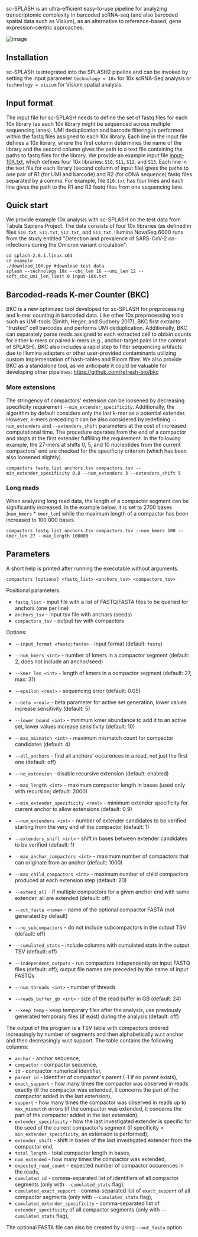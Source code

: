 sc-SPLASH is an ultra-efficient easy-to-use pipeline for analyzing transcriptomic complexity in barcoded scRNA-seq (and also barcoded spatial data such as Visium), as an alternative to reference-based, gene expression-centric approaches. 


![image](https://github.com/user-attachments/assets/30bb826a-7f4c-4327-b0fe-07163027be20)


## Installation
sc-SPLASH is integrated into the SPLASH2 pipeline and can be invoked by setting the input parameter `technology = 10x` for 10x scRNA-Seq analysis or `technology = visium` for Visium spatial analysis.

## Input format
The input file for sc-SPLASH needs to define the set of fastq files for each 10x library (as each 10x library might be sequenced across multiple sequencing lanes). UMI deduplication and barcode filtering is performed within the fastq files assigned to each 10x library. Each line in the input file defines a 10x library, where the first column determines the name of the library and the second column gives the path to a text file containing the paths to fastq files for the library. We provide an example input file [input-10X.txt](https://github.com/refresh-bio/SPLASH/blob/master/example/input-10X.txt), which defines four 10x libraries: `S10`, `S11`, `S12`, and `S13`. Each line in the text file for each library (second column of input file) gives the paths to one pair of R1 (for UMI and barcode) and R2 (for cDNA sequence) fastq files separated by a comma. For example, file `S10.txt` has four lines and each line gives the path to the R1 and R2 fastq files from one sequencing lane.

## Quick start
We provide example 10x analysis with sc-SPLASH on the test data from Tabula Sapiens Project. The data consists of four 10x libraries (as defined in files `S10.txt`, `S11.txt`, `S12.txt`, and `S13.txt`. Illumina NovaSeq 6000 runs from the study entitled "Detection and prevalence of SARS-CoV-2 co-infections during the Omicron variant circulation": 
```
cd splash-2.6.1.linux.x64
cd example
./download_10X.py #download test data
splash --technology 10x --cbc_len 16 --umi_len 12 --soft_cbc_umi_len_limit 0 input-10X.txt
```

## Barcoded-reads K-mer Counter (BKC)
BKC is a new optimized tool developed for sc-SPLASH for preprocessing and k-mer counting in barcoded data. Like other 10x preprocessing tools such as UMI-tools (Smith, Heger, and Sudbery 2017), BKC first extracts “trusted” cell barcodes and performs UMI deduplication. Additionally, BKC can separately parse reads assigned to each extracted cell to obtain counts for either k-mers or paired k-mers (e.g., anchor-target pairs in the context of SPLASH). BKC also includes a rapid step to filter sequencing artifacts due to Illumina adapters or other user-provided contaminants utilizing custom implementation of hash-tables and Bloom filter. We also provide BKC as a standalone tool, as we anticipate it could be valuable for developing other pipelines: https://github.com/refresh-bio/bkc 

### More extensions
The stringency of compactors' extension can be loosened by decreasing specificity requirement `--min_extender_specificity`. Additionally, the algorithm by default considers only the last k-mer as a potential extender. However, k-mers preceding it can be also considered by redefining `--num_extenders` and `--extenders_shift` parameters at the cost of increased computational time. The procedure operates from the end of a compactor and stops at the first extender fulfilling the requirement. In the following example, the 27-mers at shifts 0, 5, and 10 nucleotides from the current compactors' end are checked for the specificity criterion (which has been also loosened slightly).
```
compactors fastq.list anchors.tsv compactors.tsv --min_extender_specificity 0.8 --num_extenders 3 --extenders_shift 5
```

### Long reads
When analyzing long read data, the length of a compactor segment can be significantly increased. In the example below, it is set to 2700 bases (`num_kmers` \* `kmer_len`) while the maximum length of a compactor has been increased to 100 000 bases.
```
compactors fastq.list anchors.tsv compactors.tsv --num_kmers 100 --kmer_len 27 --max_length 100000
```

## Parameters

A short help is printed after running the executable without arguments. 

`compactors [options] <fastq_list> <anchors_tsv> <compactors_tsv>`

Positional parameters:
* `fastq_list`        	- input file with a list of FASTQ/FASTA files to be queried for anchors (one per line)
* `anchors_tsv`        	- input tsv file with anchors (seeds)
* `compactors_tsv`  		- output tsv with compactors
   
Options:
* `--input_format <fastq|fasta>` - input format (default: `fastq`)
* `--num_kmers <int>` - number of kmers in a compactor segment (default: 2, does not include an anchor/seed)
* `--kmer_len <int>` - length of kmers in a compactor segment (default: 27, max: 31)
* `--epsilon <real>` - sequencing error (default: 0.05)
* `--beta <real>` - beta parameter for active set generation, lower values increase sensitivity (default: 5)
* `--lower_bound <int>` - minimum kmer abundance to add it to an active set, lower values increase sensitivity (default: 10)
* `--max_mismatch <int>` - maximum mismatch count for compactor candidates (default: 4)
* `--all_anchors` - find all anchors' occurences in a read, not just the first one (default: off)

* `--no_extension` - disable recursive extension (default: enabled)
* `--max_length <int>` - maximum compactor length in bases (used only with recursion; default: 2000)
* `--min_extender_specificity <real>` - minimum extender specificity for current anchor to allow extensions (default: 0.9)
* `--num_extenders <int>` - number of extender candidates to be verified starting from the very end of the compactor (default: 1)
* `--extenders_shift <int>` - shift in bases between extender candidates to be verified (default: 1)
* `--max_anchor_compactors <int>` - maximum number of compactors that can originate from an anchor (default: 1000)
* `--max_child_compactors <int>` - maximum number of child compactors produced at each extension step (default: 20)
* `--extend_all` - if multiple compactors for a given anchor end with same extender, all are extended (default: off)
* `--out_fasta <name>` - name of the optional compactor FASTA (not generated by default)
* `--no_subcompactors` - do not include subcompactors in the output TSV (default: off)
* `--cumulated_stats` - include columns with cumulated stats in the output TSV (default: off)
* `--independent_outputs` - run compactors independently on input FASTQ files (default: off); output file names are preceded by the name of input FASTQs
	

* `--num_threads <int>` - number of threads
* `--reads_buffer_gb <int>` - size of the read buffer in GB (default: 24)
* `--keep_temp` - keep temporary files after the analysis, use previously generated temporary files (if exist) during the analysis (default: off)

The output of the program is a TSV table with compactors ordered increasingly by number of segments and then alphabetically w.r.t anchor and then decreasingly w.r.t support. The table contains the following columns:
* `anchor` - anchor sequence,
* `compactor` - compactor sequence,
* `id` - compactor numerical identifier,
* `parent_id` - identifier of compactor's parent (-1 if no parent exists),  
* `exact_support` - how many times the compactor was observed in reads exactly (if the compactor was extended, it concerns the part of the compactor added in the last extension),
* `support` - how many times the compactor was observed in reads up to `max_mismatch` errors (if the compactor was extended, it concerns the part of the compactor added in the last extension),
* `extender_specificity` - how the last investigated extender is specific for the seed of the current compactor's segment (if specificity > `min_extender_specificity`, an extension is performed),
* `extender_shift` - shift in bases of the last investigated extender from the compactor end,
* `total_length` - total compactor length in bases,
* `num_extended` - how many times the compactor was extended,
* `expected_read_count` - expected number of compactor occurences in the reads,
* `cumulated_id` - comma-separated list of identifiers of all compactor segments (only with `--cumulated_stats` flag),
* `cumulated_exact_support` - comma-separated list of `exact_support` of all compactor segments (only with `--cumulated_stats` flag),
* `cumulated_extender_specificity` - comma-separated list of `extender_specificity` of all compactor segments (only with `--cumulated_stats` flag),

The optional FASTA file can also be created by using `--out_fasta` option.
